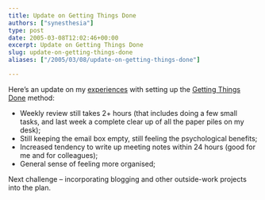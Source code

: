 ```yaml
---
title: Update on Getting Things Done
authors: ["synesthesia"]
type: post
date: 2005-03-08T12:02:46+00:00
excerpt: Update on Getting Things Done
slug: update-on-getting-things-done 
aliases: ["/2005/03/08/update-on-getting-things-done"]

---
```

Here&#8217;s an update on my [experiences][1] with setting up the [Getting Things Done][2] method:

  * Weekly review still takes 2+ hours (that includes doing a few small tasks, and last week a complete clear up of all the paper piles on my desk);
  * Still keeping the email box empty, still feeling the psychological benefits;
  * Increased tendency to write up meeting notes within 24 hours (good for me and for colleagues);
  * General sense of feeling more organised;

Next challenge &#8211; incorporating blogging and other outside-work projects into the plan.

 [1]: https://www.synesthesia.co.uk/blog/archives/2005/02/28/getting-things-done/
 [2]: https://www.amazon.co.uk/exec/obidos/redirect?tag=fivegocrazyinmid%26link_code=xm2%26camp=2025%26creative=165953%26path=https://www.amazon.co.uk/gp/redirect.html%253fASIN=0749922648%2526location=/o/ASIN/0749922648%25253FSubscriptionId=0EMV44A9A5YT1RVDGZ82